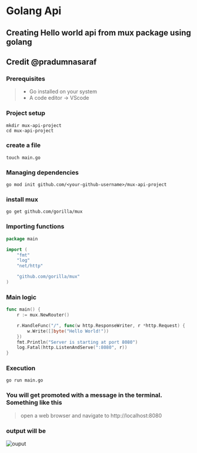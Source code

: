 # Golang Api
## Creating Hello world api from mux package using golang
## Credit @pradumnasaraf
### Prerequisites
> - Go installed on your system
> - A code editor -> VScode
### Project setup
```linux
mkdir mux-api-project
cd mux-api-project
```
### create a file
```linux
touch main.go
```
### Managing dependencies
```linux
go mod init github.com/<your-github-username>/mux-api-project
```
### install mux
```linux
go get github.com/gorilla/mux
```
### Importing functions
```go
package main

import (
    "fmt"
    "log"
    "net/http"

    "github.com/gorilla/mux"
)
```
### Main logic
```go
func main() {
    r := mux.NewRouter()

    r.HandleFunc("/", func(w http.ResponseWriter, r *http.Request) {
        w.Write([]byte("Hello World!"))
    })
    fmt.Println("Server is starting at port 8080")
    log.Fatal(http.ListenAndServe(":8080", r))
}
```
### Execution
```linux
go run main.go
```
### You will get promoted with a message in the terminal. Something like this
> open a web browser and navigate to http://localhost:8080
### output will be 
![ouput](https://user-images.githubusercontent.com/76167753/224690462-e676e8dd-b7fc-4ced-9726-66eefa427ddc.png)

